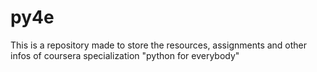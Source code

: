 # py4e
This is a repository made to store the resources, assignments and other infos of coursera specialization "python for everybody"
